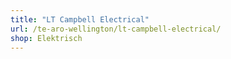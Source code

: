 ```yaml
---
title: "LT Campbell Electrical"
url: /te-aro-wellington/lt-campbell-electrical/
shop: Elektrisch
---
```

